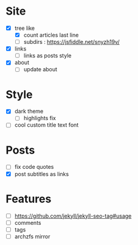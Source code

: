 # Site

- [x] tree like
  - [x] count articles last line
  - [ ] subdirs : https://jsfiddle.net/snyzh19v/
- [x] links
  - [ ] links as posts style
- [x] about
  - [ ] update about

# Style

- [x] dark theme
  - [ ] highlights fix
- [ ] cool custom title text font

# Posts

- [ ] fix code quotes
- [x] post subtitles as links

# Features

- [ ] https://github.com/jekyll/jekyll-seo-tag#usage
- [ ] comments
- [ ] tags
- [ ] archzfs mirror
